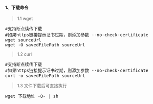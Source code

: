 #### 1、下载命令
>1.1 wget
<pre class="prettyprint lang-s">
#支持断点续传下载
#如果https链接提示证书过期，则添加参数 --no-check-certificate
wget sourceUrl
wget -O savedFilePath sourceUrl
</pre>
>1.2 curl
<pre class="prettyprint lang-s">
#支持断点续传下载
#如果https链接提示证书过期，则添加参数 --no-check-certificate
curl -o savedFilePath sourceUrl
</pre>

>1.3 文件下载后可直接执行
<pre class="prettyprint lang-s">
wget 下载地址 -O- | sh
</pre>